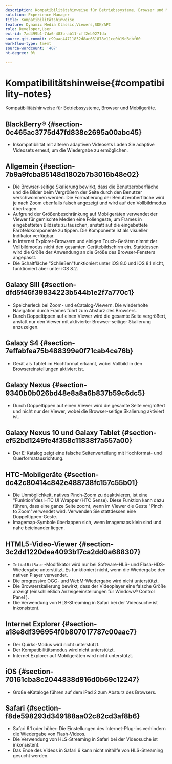 ```yaml
---
description: Kompatibilitätshinweise für Betriebssysteme, Browser und Mobilgeräte.
solution: Experience Manager
title: Kompatibilitätshinweise
feature: Dynamic Media Classic,Viewers,SDK/API
role: Developer,User
exl-id: 7ad499b1-7da6-483b-ab11-cff2eb9271da
source-git-commit: c99aac44711852d8ac661878e11ce0b19d3dbf60
workflow-type: tm+mt
source-wordcount: '407'
ht-degree: 0%

---
```


# Kompatibilitätshinweise{#compatibility-notes}

<!-- Updated April 06, 2021 from https://wiki.corp.adobe.com/pages/viewpage.action?spaceKey=scene7qa&title=s7Viewers%2C+S7SDK%2C+S7OnDemand+Release+Notes - Contact is Sasha -->

Kompatibilitätshinweise für Betriebssysteme, Browser und Mobilgeräte.

## BlackBerry® {#section-0c465ac3775d47fd838e2695a00abc45}

* Inkompatibilität mit älteren adaptiven Videosets Laden Sie adaptive Videosets erneut, um die Wiedergabe zu ermöglichen.

## Allgemein {#section-7b9a9fcba85148d1802b7b3016b48e02}

* Die Browser-seitige Skalierung bewirkt, dass die Benutzeroberfläche und die Bilder beim Vergrößern der Seite durch den Benutzer verschwommen werden. Die Formatierung der Benutzeroberfläche wird je nach Zoom ebenfalls falsch angezeigt und wird auf den Vollbildmodus übertragen.
* Aufgrund der Größenbeschränkung auf Mobilgeräten verwendet der Viewer für gemischte Medien eine Foliengeste, um Frames in eingebetteten Bildsets zu tauschen, anstatt auf die eingebettete Farbfeldkomponente zu tippen. Die Komponente ist als visueller Indikator verfügbar.
* In Internet Explorer-Browsern und einigen Touch-Geräten nimmt der Vollbildmodus nicht den gesamten Gerätebildschirm ein. Stattdessen wird die Größe der Anwendung an die Größe des Browser-Fensters angepasst.
* Die Schaltfläche &quot;Schließen&quot;funktioniert unter iOS 8.0 und iOS 8.1 nicht, funktioniert aber unter iOS 8.2.

## Galaxy SIII {#section-dfd5f46f39834223b544b1e2f7a770c1}

* Speicherleck bei Zoom- und eCatalog-Viewern. Die wiederholte Navigation durch Frames führt zum Absturz des Browsers.
* Durch Doppeltippen auf einen Viewer wird die gesamte Seite vergrößert, anstatt nur den Viewer mit aktivierter Browser-seitiger Skalierung anzuzeigen.

## Galaxy S4 {#section-7effabfea75b488399e0f71cab4ce76b}

* Gerät als Tablet im Hochformat erkannt, wobei Vollbild in den Browsereinstellungen aktiviert ist.

## Galaxy Nexus {#section-9340b0b026bd48e8a8a6b837b59c6dc5}

* Durch Doppeltippen auf einen Viewer wird die gesamte Seite vergrößert und nicht nur der Viewer, wobei die Browser-seitige Skalierung aktiviert ist.

## Galaxy Nexus 10 und Galaxy Tablet {#section-ef52bd1249fe4f358c11838f7a557a00}

* Der E-Katalog zeigt eine falsche Seitenverteilung mit Hochformat- und Querformatausrichtung.

## HTC-Mobilgeräte {#section-dc42c80414c842e488738fc157c55b01}

* Die Unmöglichkeit, natives Pinch-Zoom zu deaktivieren, ist eine &quot;Funktion&quot;des HTC UI Wrapper (HTC Sense). Diese Funktion kann dazu führen, dass eine ganze Seite zoomt, wenn im Viewer die Geste &quot;Pinch to Zoom&quot;verwendet wird. Verwenden Sie stattdessen eine Doppeltippen-Geste.
* Imagemap-Symbole überlappen sich, wenn Imagemaps klein sind und nahe beieinander liegen.

## HTML5-Video-Viewer {#section-3c2dd1220dea4093b17ca2dd0a688307}

* `IntialBitRate` -Modifikator wird nur bei Software-HLS- und Flash-HDS-Wiedergabe unterstützt. Es funktioniert nicht, wenn die Wiedergabe den nativen Player verwendet.
* Die progressive OGG- und WebM-Wiedergabe wird nicht unterstützt.
* Die Browserskalierung bewirkt, dass der Videoplayer eine falsche Größe anzeigt (einschließlich Anzeigeeinstellungen für Windows® Control Panel ).
* Die Verwendung von HLS-Streaming in Safari bei der Videosuche ist inkonsistent.

## Internet Explorer {#section-a18e8df396954f0b807017787c00aac7}

* Der Quirks-Modus wird nicht unterstützt.
* Der Kompatibilitätsmodus wird nicht unterstützt.
* Internet Explorer auf Mobilgeräten wird nicht unterstützt.

## iOS {#section-70161cba8c2044838d916d0b69c12247}

* Große eKataloge führen auf dem iPad 2 zum Absturz des Browsers.

## Safari {#section-f8de598293d349188aa02c82cd3af8b6}

* Safari 6.1 oder höher: Die Einstellungen des Internet-Plug-ins verhindern die Wiedergabe von Flash-Videos.
* Die Verwendung von HLS-Streaming in Safari bei der Videosuche ist inkonsistent.
* Das Ende des Videos in Safari 6 kann nicht mithilfe von HLS-Streaming gesucht werden.
